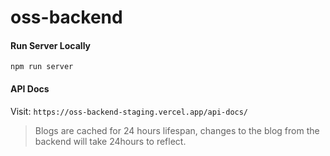 # oss-backend

#### Run Server Locally
```
npm run server
```

#### API Docs
Visit: `https://oss-backend-staging.vercel.app/api-docs/`

> Blogs are cached for 24 hours lifespan, changes to the blog from the backend will take 24hours to reflect.